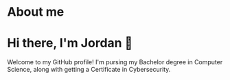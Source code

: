 # About me

# Hi there, I'm Jordan :wave:
Welcome to my GitHub profile! I'm pursing my Bachelor degree in Computer Science, along with getting a Certificate in Cybersecurity. 

